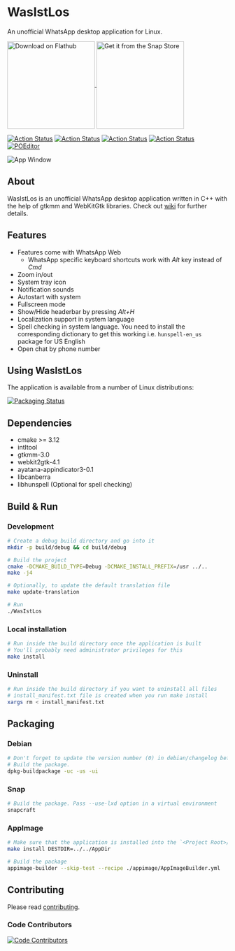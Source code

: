 # WasIstLos

An unofficial WhatsApp desktop application for Linux.

<p align="left">
    <a href="https://flathub.org/apps/details/com.github.xeco23.WasIstLos">
        <img align="center" alt="Download on Flathub" src="https://flathub.org/assets/badges/flathub-badge-en.png" width="200">
    </a>
    <a href="https://snapcraft.io/WasIstLos">
        <img align="center" alt="Get it from the Snap Store" src="https://snapcraft.io/static/images/badges/en/snap-store-black.svg" width="200">
    </a>
</p>

[![Action Status](https://github.com/xeco23/WasIstLos/workflows/Linter/badge.svg)](https://github.com/xeco23/WasIstLos/actions/workflows/linter.yml)
[![Action Status](https://github.com/xeco23/WasIstLos/workflows/Build/badge.svg)](https://github.com/xeco23/WasIstLos/actions/workflows/build.yml)
[![Action Status](https://github.com/xeco23/WasIstLos/workflows/Install/badge.svg)](https://github.com/xeco23/WasIstLos/actions/workflows/install.yml)
[![Action Status](https://github.com/xeco23/WasIstLos/workflows/Release/badge.svg)](https://github.com/xeco23/WasIstLos/actions/workflows/release.yml)
[![POEditor](https://img.shields.io/badge/Translations-POEditor-brightgreen)](https://poeditor.com/join/project/jMGkxVn3vN)

![App Window](screenshot/app.png)


## About

WasIstLos is an unofficial WhatsApp desktop application written in C++ with the help of gtkmm and WebKitGtk libraries.
Check out [wiki](https://github.com/xeco23/WasIstLos/wiki) for further details.


## Features

* Features come with WhatsApp Web
  * WhatsApp specific keyboard shortcuts work with *Alt* key instead of *Cmd*
* Zoom in/out
* System tray icon
* Notification sounds
* Autostart with system
* Fullscreen mode
* Show/Hide headerbar by pressing *Alt+H*
* Localization support in system language
* Spell checking in system language. You need to install the corresponding dictionary to get this working i.e. `hunspell-en_us` package for US English
* Open chat by phone number


## Using WasIstLos

The application is available from a number of Linux distributions:

[![Packaging Status](https://repology.org/badge/vertical-allrepos/whatsapp-for-linux.svg)](https://repology.org/project/whatsapp-for-linux/versions)


## Dependencies

* cmake >= 3.12
* intltool
* gtkmm-3.0
* webkit2gtk-4.1
* ayatana-appindicator3-0.1
* libcanberra
* libhunspell (Optional for spell checking)


## Build & Run

### Development

```bash
# Create a debug build directory and go into it
mkdir -p build/debug && cd build/debug

# Build the project
cmake -DCMAKE_BUILD_TYPE=Debug -DCMAKE_INSTALL_PREFIX=/usr ../..
make -j4

# Optionally, to update the default translation file
make update-translation

# Run
./WasIstLos
```

### Local installation

```bash
# Run inside the build directory once the application is built
# You'll probably need administrator privileges for this
make install
```

### Uninstall

```bash
# Run inside the build directory if you want to uninstall all files
# install_manifest.txt file is created when you run make install
xargs rm < install_manifest.txt
```


## Packaging

### Debian

```bash
# Don't forget to update the version number (0) in debian/changelog before this
# Build the package.
dpkg-buildpackage -uc -us -ui
```

### Snap

```bash
# Build the package. Pass --use-lxd option in a virtual environment
snapcraft
```

### AppImage

```bash
# Make sure that the application is installed into the `<Project Root>/AppDir` directory
make install DESTDIR=../../AppDir

# Build the package
appimage-builder --skip-test --recipe ./appimage/AppImageBuilder.yml
```


## Contributing

Please read [contributing](CONTRIBUTING.md).

### Code Contributors

[![Code Contributors](https://opencollective.com/WasIstLos/contributors.svg?width=880&button=false)](https://github.com/xeco23/WasIstLos/graphs/contributors)
